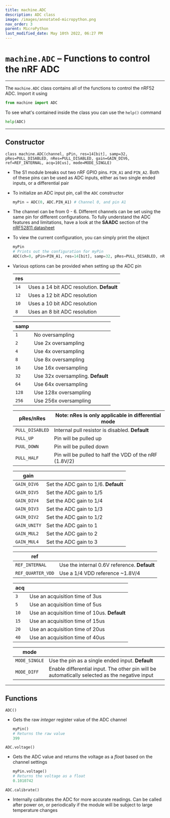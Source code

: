 ```yaml
---
title: machine.ADC
description: ADC class
image: /images/annotated-micropython.png
nav_order: 3
parent: MicroPython
last_modified_date: May 10th 2022, 06:27 PM
---
```


# `machine.ADC` – Functions to control the nRF ADC

---

The `machine.ADC` class contains all of the functions to control the nRF52 ADC. Import it using

```python
from machine import ADC
```

To see what's contained inside the class you can use the `help()` command

```python
help(ADC)
```

---

## Constructor

`class machine.ADC(channel, pPin, res=14[bit], samp=32, pRes=PULL_DISABLED, nRes=PULL_DISABLED, gain=GAIN_DIV6, ref=REF_INTERNAL, acq=10[us], mode=MODE_SINGLE)`

- The S1 module breaks out two nRF GPIO pins. `PIN_A1` and `PIN_A2`. Both of these pins can be used as ADC inputs, either as two single ended inputs, or a differential pair

- To initialize an ADC input pin, call the `ADC` constructor

    ```python
    myPin = ADC(0, ADC.PIN_A1) # Channel 0, and pin A1
    ```

- The channel can be from 0 - 6. Different channels can be set using the same pin for different configurations. To fully understand the ADC features and limitations, have a look at the **SAADC** section of the [nRF52811 datasheet](https://infocenter.nordicsemi.com/pdf/nRF52811_PS_v1.1.pdf)

- To view the current configuration, you can simply print the object

    ```python
    myPin
    # Prints out the configuration for myPin
    ADC(ch=0, pPin=PIN_A1, res=14[bit], samp=32, pRes=PULL_DISABLED, nRes=PULL_DISABLED, gain=GAIN_DIV6, ref=REF_INTERNAL, acq=10[us], mode=MODE_SINGLE)
    ```

- Various options can be provided when setting up the ADC pin

    | res | |
    |---|---|
    | `14` | Uses a 14 bit ADC resolution. **Default** |
    | `12` | Uses a 12 bit ADC resolution |
    | `10` | Uses a 10 bit ADC resolution |
    | `8` | Uses an 8 bit ADC resolution |

    | samp | |
    |---|---|
    | `1` | No oversampling |
    | `2` | Use 2x oversampling |
    | `4` | Use 4x oversampling |
    | `8` | Use 8x oversampling |
    | `16` | Use 16x oversampling |
    | `32` | Use 32x oversampling. **Default** |
    | `64` | Use 64x oversampling |
    | `128` | Use 128x oversampling |
    | `256` | Use 256x oversampling |

    | pRes/nRes | Note: nRes is only applicable in differential mode |
    |---|---|
    | `PULL_DISABLED` | Internal pull resistor is disabled. **Default** |
    | `PULL_UP` | Pin will be pulled up |
    | `PUUL_DOWN` | Pin will be pulled down |
    | `PULL_HALF` | Pin will be pulled to half the VDD of the nRF (1.8V/2) |

    | gain | |
    |---|---|
    | `GAIN_DIV6` | Set the ADC gain to 1/6. **Default** |
    | `GAIN_DIV5` | Set the ADC gain to 1/5 |
    | `GAIN_DIV4` | Set the ADC gain to 1/4 |
    | `GAIN_DIV3` | Set the ADC gain to 1/3 |
    | `GAIN_DIV2` | Set the ADC gain to 1/2 |
    | `GAIN_UNITY` | Set the ADC gain to 1 |
    | `GAIN_MUL2` | Set the ADC gain to 2 |
    | `GAIN_MUL4` | Set the ADC gain to 3 |

    | ref | |
    |---|---|
    | `REF_INTERNAL` | Use the internal 0.6V reference. **Default** |
    | `REF_QUARTER_VDD` | Use a 1/4 VDD reference ~1.8V/4 |

    | acq | |
    |---|---|
    | `3` | Use an acquisition time of 3us |
    | `5` | Use an acquisition time of 5us |
    | `10` | Use an acquisition time of 10us. **Default** |
    | `15` | Use an acquisition time of 15us |
    | `20` | Use an acquisition time of 20us |
    | `40` | Use an acquisition time of 40us |

    | mode | |
    |---|---|
    | `MODE_SINGLE` | Use the pin as a single ended input. **Default** |
    | `MODE_DIFF` | Enable differential input. The other pin will be automatically selected as the negative input |

---

## Functions

`ADC()`

- Gets the raw *integer* register value of the ADC channel

    ```python
    myPin()
    # Returns the raw value
    399
    ```

`ADC.voltage()`

- Gets the ADC value and returns the voltage as a *float* based on the channel settings

    ```python
    myPin.voltage()
    # Returns the voltage as a float
    0.1010742
    ```

`ADC.calibrate()`

- Internally calibrates the ADC for more accurate readings. Can be called after power on, or periodically if the module will be subject to large temperature changes